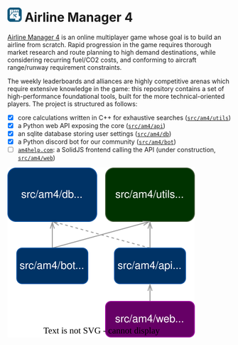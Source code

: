 # ![](assets/img/logo-small.png) Airline Manager 4

[Airline Manager 4](https://airlinemanager.com) is an online multiplayer game whose goal is to build an airline from scratch. Rapid progression in the game requires thorough market research and route planning to high demand destinations, while considering recurring fuel/CO2 costs, and conforming to aircraft range/runway requirement constraints.

The weekly leaderboards and alliances are highly competitive arenas which require extensive knowledge in the game: this repository contains a set of high-performance foundational tools, built for the more technical-oriented players. The project is structured as follows:

- [x] core calculations written in C++ for exhaustive searches ([`src/am4/utils`](https://github.com/cathaypacific8747/am4/tree/master/src/am4/utils))
- [x] a Python web API exposing the core ([`src/am4/api`](https://github.com/cathaypacific8747/am4/tree/master/src/am4/api/))
- [x] an sqlite database storing user settings ([`src/am4/db`](https://github.com/cathaypacific8747/am4/tree/master/src/am4/db/)) 
- [x] a Python discord bot for our community ([`src/am4/bot`](https://github.com/cathaypacific8747/am4/tree/master/src/am4/bot/))
- [ ] [`am4help.com`](https://am4help.com/): a SolidJS frontend calling the API (under construction, [`src/am4/web`](https://github.com/cathaypacific8747/am4/tree/master/src/am4/web/))

![overview](assets/img/overview.drawio.svg)